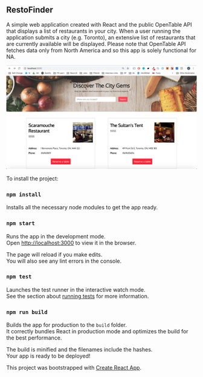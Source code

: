 ## RestoFinder

A simple web application created with React and the public OpenTable API that displays a list of restaurants in your city.
When a user running the application submits a city (e.g. Toronto), an extensive list of restaurants that are currently available
will be displayed. Please note that OpenTable API fetches data only from North America and so this app is solely functional for NA.

![RestoFinder](./RestoFinder.png?raw=true "RestoFinder Screenshot")

To install the project:

### `npm install`

Installs all the necessary node modules to get the app ready.

### `npm start`

Runs the app in the development mode.<br>
Open [http://localhost:3000](http://localhost:3000) to view it in the browser.

The page will reload if you make edits.<br>
You will also see any lint errors in the console.

### `npm test`

Launches the test runner in the interactive watch mode.<br>
See the section about [running tests](https://facebook.github.io/create-react-app/docs/running-tests) for more information.

### `npm run build`

Builds the app for production to the `build` folder.<br>
It correctly bundles React in production mode and optimizes the build for the best performance.

The build is minified and the filenames include the hashes.<br>
Your app is ready to be deployed!

This project was bootstrapped with [Create React App](https://github.com/facebook/create-react-app).